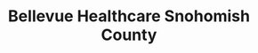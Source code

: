 ---
title: "Bellevue Healthcare Snohomish County"
url: /everett/bellevue-healthcare-snohomish-county/
shop: Sanitätshaus
---